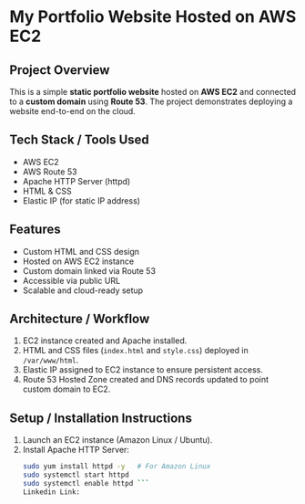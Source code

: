 # My Portfolio Website Hosted on AWS EC2

## Project Overview
This is a simple **static portfolio website** hosted on **AWS EC2** and connected to a **custom domain** using **Route 53**. The project demonstrates deploying a website end-to-end on the cloud.

## Tech Stack / Tools Used
- AWS EC2
- AWS Route 53
- Apache HTTP Server (httpd)
- HTML & CSS
- Elastic IP (for static IP address)

## Features
- Custom HTML and CSS design
- Hosted on AWS EC2 instance
- Custom domain linked via Route 53
- Accessible via public URL
- Scalable and cloud-ready setup

## Architecture / Workflow
1. EC2 instance created and Apache installed.
2. HTML and CSS files (`index.html` and `style.css`) deployed in `/var/www/html`.
3. Elastic IP assigned to EC2 instance to ensure persistent access.
4. Route 53 Hosted Zone created and DNS records updated to point custom domain to EC2.

## Setup / Installation Instructions
1. Launch an EC2 instance (Amazon Linux / Ubuntu).  
2. Install Apache HTTP Server:  
   ```bash
   sudo yum install httpd -y   # For Amazon Linux
   sudo systemctl start httpd
   sudo systemctl enable httpd ```
   Linkedin Link: 
